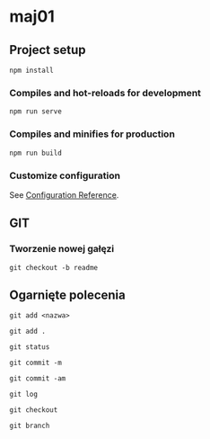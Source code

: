 # maj01

## Project setup
```
npm install
```

### Compiles and hot-reloads for development
```
npm run serve
```

### Compiles and minifies for production
```
npm run build
```

### Customize configuration
See [Configuration Reference](https://cli.vuejs.org/config/).

## GIT

### Tworzenie nowej gałęzi
```
git checkout -b readme
```

## Ogarnięte polecenia

```
git add <nazwa>
```
```
git add .
```
```
git status
```
```
git commit -m
```
```
git commit -am
```
```
git log
```
```
git checkout 
```
```
git branch
```